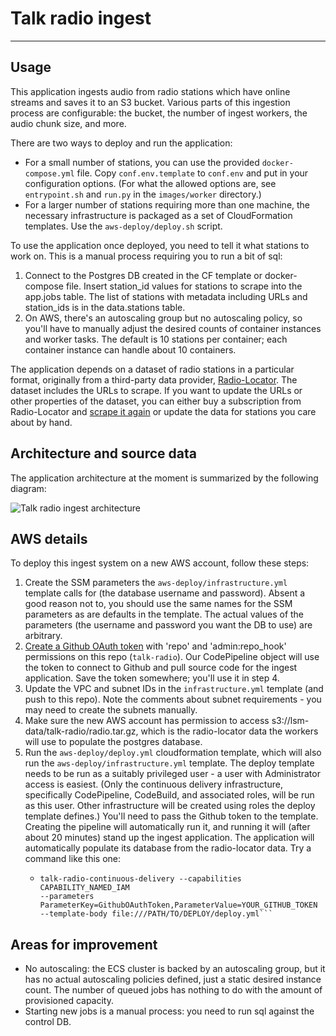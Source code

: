 # Talk radio ingest
---

## Usage
This application ingests audio from radio stations which have online streams and
saves it to an S3 bucket. Various parts of this ingestion process are
configurable: the bucket, the number of ingest workers, the audio chunk size,
and more.

There are two ways to deploy and run the application:
* For a small number of stations, you can use the provided `docker-compose.yml`
  file. Copy `conf.env.template` to `conf.env` and put in your configuration
  options. (For what the allowed options are, see `entrypoint.sh` and `run.py`
  in the `images/worker` directory.)
* For a larger number of stations requiring more than one machine, the necessary
  infrastructure is packaged as a set of CloudFormation templates. Use the
  `aws-deploy/deploy.sh` script.

To use the application once deployed, you need to tell it what stations to work
on. This is a manual process requiring you to run a bit of sql:
1. Connect to the Postgres DB created in the CF template or docker-compose file.
   Insert station_id values for stations to scrape into the app.jobs table. The
   list of stations with metadata including URLs and station_ids is in the
   data.stations table.
2. On AWS, there's an autoscaling group but no autoscaling policy, so you'll
   have to manually adjust the desired counts of container instances and worker
   tasks. The default is 10 stations per container; each container instance can
   handle about 10 containers.

The application depends on a dataset of radio stations in a particular format,
originally from a third-party data provider,
[Radio-Locator](https://radio-locator.com/). The dataset includes the URLs to
scrape. If you want to update the URLs or other properties of the dataset, you
can either buy a subscription from Radio-Locator and [scrape it
again](https://github.com/mit-ccc/talk-radio/tree/master/data/radio_locator) or
update the data for stations you care about by hand.

## Architecture and source data
The application architecture at the moment is summarized by the following
diagram:

![Talk radio ingest architecture](./talk-radio-ingest-architecture.png)

## AWS details
To deploy this ingest system on a new AWS account, follow these steps:
1. Create the SSM parameters the `aws-deploy/infrastructure.yml` template calls
   for (the database username and password). Absent a good reason not to, you
   should use the same names for the SSM parameters as are defaults in the
   template. The actual values of the parameters (the username and password you
   want the DB to use) are arbitrary.
2. [Create a Github OAuth token](https://github.com/settings/tokens) with 'repo'
   and 'admin:repo_hook' permissions on this repo (`talk-radio`). Our
   CodePipeline object will use the token to connect to Github and pull source
   code for the ingest application. Save the token somewhere; you'll use it in
   step 4.
3. Update the VPC and subnet IDs in the `infrastructure.yml` template (and push
   to this repo). Note the comments about subnet requirements - you may need to
   create the subnets manually.
4. Make sure the new AWS account has permission to access
   s3://lsm-data/talk-radio/radio.tar.gz, which is the radio-locator data the
   workers will use to populate the postgres database.
5. Run the `aws-deploy/deploy.yml` cloudformation template, which will also run
   the `aws-deploy/infrastructure.yml` template. The deploy template needs to be
   run as a suitably privileged user - a user with Administrator access is
   easiest. (Only the continuous delivery infrastructure, specifically
   CodePipeline, CodeBuild, and associated roles, will be run as this user.
   Other infrastructure will be created using roles the deploy template
   defines.) You'll need to pass the Github token to the template. Creating the
   pipeline will automatically run it, and running it will (after about 20
   minutes) stand up the ingest application. The application will automatically
   populate its database from the radio-locator data. Try a command like this
   one:
    * ```aws cloudformation create-stack --stack-name
      talk-radio-continuous-delivery --capabilities CAPABILITY_NAMED_IAM
      --parameters
      ParameterKey=GithubOAuthToken,ParameterValue=YOUR_GITHUB_TOKEN
      --template-body file:///PATH/TO/DEPLOY/deploy.yml```

## Areas for improvement
* No autoscaling: the ECS cluster is backed by an autoscaling group, but it has
  no actual autoscaling policies defined, just a static desired instance count.
  The number of queued jobs has nothing to do with the amount of provisioned
  capacity.
* Starting new jobs is a manual process: you need to run sql against the control
  DB.
